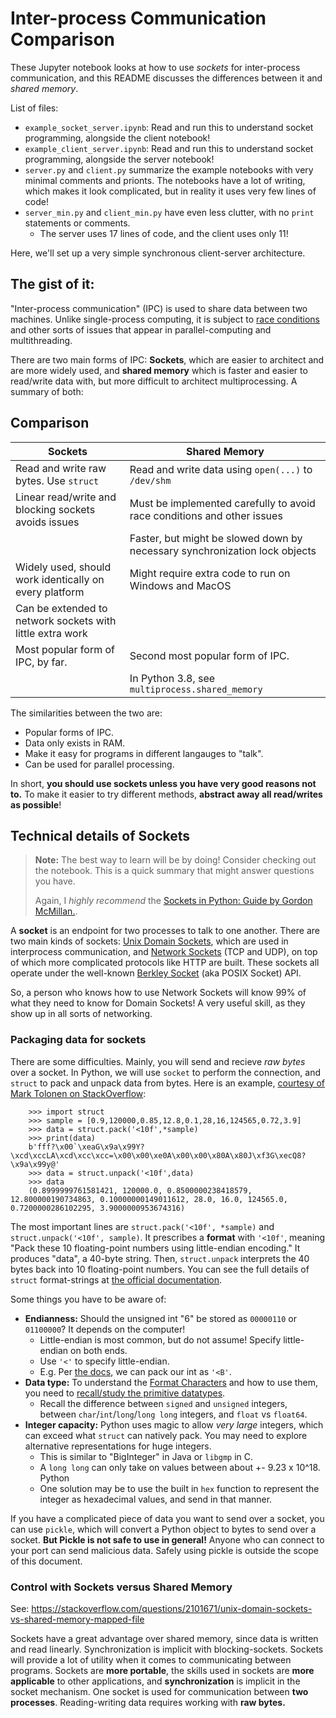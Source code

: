 # Inter-process Communication Comparison

These Jupyter notebook looks at how to use *sockets* for inter-process communication, and this README discusses the differences between it and *shared memory*.

List of files:
 * `example_socket_server.ipynb`: Read and run this to understand socket programming, alongside the client notebook!
 * `example_client_server.ipynb`: Read and run this to understand socket programming, alongside the server notebook!
 * `server.py` and `client.py` summarize the example notebooks with very minimal comments and prionts. The notebooks have a lot of writing, which makes it look complicated, but in reality it uses very few lines of code!
 * `server_min.py` and `client_min.py` have even less clutter, with no `print` statements or comments.
    * The server uses 17 lines of code, and the client uses only 11!


Here, we'll set up a very simple synchronous client-server architecture.

## The gist of it:

"Inter-process communication" (IPC) is used to share data between two machines. Unlike single-process computing, it is subject to [race conditions](https://en.wikipedia.org/wiki/Race_condition) and other sorts of issues that appear in parallel-computing and multithreading.

There are two main forms of IPC: **Sockets**, which are easier to architect and are more widely used, and **shared memory** which is faster and easier to read/write data with, but more difficult to architect multiprocessing. A summary of both:


## Comparison

| Sockets | Shared Memory |
| - | - |
| Read and write raw bytes. Use `struct` | Read and write data using `open(...)` to `/dev/shm` |
| Linear read/write and blocking sockets avoids issues | Must be implemented carefully to avoid race conditions and other issues |
| | Faster, but might be slowed down by necessary synchronization lock objects
| Widely used, should work identically on every platform | Might require extra code to run on Windows and MacOS |
| Can be extended to network sockets with little extra work |  |
| Most popular form of IPC, by far. | Second most popular form of IPC. |
| | In Python 3.8, see `multiprocess.shared_memory` |

The similarities between the two are:

 * Popular forms of IPC.
 * Data only exists in RAM.
 * Make it easy for programs in different langauges to "talk".
 * Can be used for parallel processing.

In short, **you should use sockets unless you have very good reasons not to.** To make it easier to try different methods, **abstract away all read/writes as possible**!

## Technical details of Sockets

> **Note:** The best way to learn will be by doing! Consider checking out the notebook. This is a quick summary that might answer questions you have.
>
> Again, I *highly recommend* the [Sockets in Python: Guide by Gordon McMillan.](https://docs.python.org/3/howto/sockets.html).

A **socket** is an endpoint for two processes to talk to one another. There are two main kinds of sockets: [Unix Domain Sockets](https://en.wikipedia.org/wiki/Unix_domain_socket), which are used in interprocess communication, and [Network Sockets](https://en.wikipedia.org/wiki/Network_socket) (TCP and UDP), on top of which more complicated protocols like HTTP are built. These sockets all operate under the well-known [Berkley Socket](https://en.wikipedia.org/wiki/Berkeley_sockets) (aka POSIX Socket) API.

So, a person who knows how to use Network Sockets will know 99% of what they need to know for Domain Sockets! A very useful skill, as they show up in all sorts of networking.


### Packaging data for sockets

There are some difficulties. Mainly, you will send and recieve *raw bytes* over a socket. In Python, we will use `socket` to perform the connection, and `struct` to pack and unpack data from bytes. Here is an example, [courtesy of Mark Tolonen on StackOverflow](https://stackoverflow.com/questions/50494918/send-array-of-floats-over-a-socket-connection):

```
    >>> import struct
    >>> sample = [0.9,120000,0.85,12.8,0.1,28,16,124565,0.72,3.9]
    >>> data = struct.pack('<10f',*sample)
    >>> print(data)
    b'fff?\x00`\xeaG\x9a\x99Y?\xcd\xccLA\xcd\xcc\xcc=\x00\x00\xe0A\x00\x00\x80A\x80J\xf3G\xecQ8?\x9a\x99y@'
    >>> data = struct.unpack('<10f',data)
    >>> data
    (0.8999999761581421, 120000.0, 0.8500000238418579, 12.800000190734863, 0.10000000149011612, 28.0, 16.0, 124565.0, 0.7200000286102295, 3.9000000953674316)
```

The most important lines are `struct.pack('<10f', *sample)` and `struct.unpack('<10f', sample)`. It prescribes a **format** with `'<10f'`, meaning "Pack these 10 floating-point numbers using little-endian encoding." It produces "data", a 40-byte string. Then, `struct.unpack` interprets the 40 bytes back into 10 floating-point numbers. You can see the full details of `struct` format-strings at [the official documentation](https://docs.python.org/3/library/struct.html).

Some things you have to be aware of:
 * **Endianness:** Should the unsigned int "6" be stored as `00000110` or `01100000`? It depends on the computer! 
    * Little-endian is most common, but do not assume! Specify little-endian on both ends.
    * Use `'<'` to specify little-endian.
    * E.g. Per [the docs](https://docs.python.org/3/library/struct.html), we can pack our int as `'<B'`.
 * **Data type:** To understand the [Format Characters](https://docs.python.org/3/library/struct.html#format-characters) and how to use them, you need to [recall/study the primitive datatypes](https://en.wikipedia.org/wiki/C_data_types).
    * Recall the difference between `signed` and `unsigned` integers, between `char`/`int`/`long`/`long long` integers, and `float` vs `float64`.
 * **Integer capacity:** Python uses magic to allow *very large* integers, which can exceed what `struct` can natively pack. You may need to explore alternative representations for huge integers.
    * This is similar to "BigInteger" in Java or `libgmp` in C.
    * A `long long` can only take on values between about +- 9.23 x 10^18. Python 
    * One solution may be to use the built in `hex` function to represent the integer as hexadecimal values, and send in that manner.

If you have a complicated piece of data you want to send over a socket, you can use `pickle`, which will convert a Python object to bytes to send over a socket. **But Pickle is not safe to use in general!** Anyone who can connect to your port can send malicious data. Safely using pickle is outside the scope of this document.


### Control with Sockets versus Shared Memory


See: https://stackoverflow.com/questions/2101671/unix-domain-sockets-vs-shared-memory-mapped-file

Sockets have a great advantage over shared memory, since data is written and read linearly. Synchronization is implicit with blocking-sockets. Sockets will provide a lot of utility when it comes to communicating between programs. Sockets are **more portable**, the skills used in sockets are **more applicable** to other applications, and **synchronization** is implicit in the socket mechanism. One socket is used for communication between **two processes**. Reading-writing data requires working with **raw bytes.**

